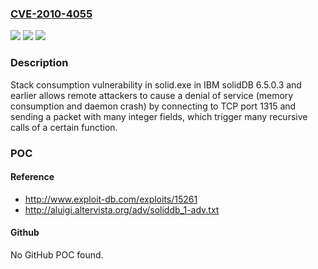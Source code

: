 ### [CVE-2010-4055](https://cve.mitre.org/cgi-bin/cvename.cgi?name=CVE-2010-4055)
![](https://img.shields.io/static/v1?label=Product&message=n%2Fa&color=blue)
![](https://img.shields.io/static/v1?label=Version&message=n%2Fa&color=blue)
![](https://img.shields.io/static/v1?label=Vulnerability&message=n%2Fa&color=brighgreen)

### Description

Stack consumption vulnerability in solid.exe in IBM solidDB 6.5.0.3 and earlier allows remote attackers to cause a denial of service (memory consumption and daemon crash) by connecting to TCP port 1315 and sending a packet with many integer fields, which trigger many recursive calls of a certain function.

### POC

#### Reference
- http://www.exploit-db.com/exploits/15261
- http://aluigi.altervista.org/adv/soliddb_1-adv.txt

#### Github
No GitHub POC found.

